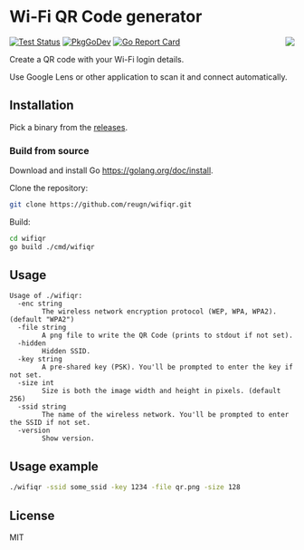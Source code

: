 # Wi-Fi QR Code generator
<img src="docs/images/qr.png" align='right'/>

[![Test Status](https://github.com/reugn/wifiqr/workflows/Test/badge.svg)](https://github.com/reugn/wifiqr/actions?query=workflow%3ATest)
[![PkgGoDev](https://pkg.go.dev/badge/github.com/reugn/wifiqr?tab=doc)](https://pkg.go.dev/github.com/reugn/wifiqr?tab=doc)
[![Go Report Card](https://goreportcard.com/badge/github.com/reugn/wifiqr)](https://goreportcard.com/report/github.com/reugn/wifiqr)

Create a QR code with your Wi-Fi login details.

Use Google Lens or other application to scan it and connect automatically.

## Installation
Pick a binary from the [releases](https://github.com/reugn/wifiqr/releases).

### Build from source 
Download and install Go https://golang.org/doc/install.

Clone the repository:  
```sh
git clone https://github.com/reugn/wifiqr.git
```

Build:  
```sh
cd wifiqr
go build ./cmd/wifiqr
```

## Usage
```text
Usage of ./wifiqr:
  -enc string
        The wireless network encryption protocol (WEP, WPA, WPA2). (default "WPA2")
  -file string
        A png file to write the QR Code (prints to stdout if not set).
  -hidden
        Hidden SSID.
  -key string
        A pre-shared key (PSK). You'll be prompted to enter the key if not set.
  -size int
        Size is both the image width and height in pixels. (default 256)
  -ssid string
        The name of the wireless network. You'll be prompted to enter the SSID if not set.
  -version
        Show version.
```

## Usage example
```sh
./wifiqr -ssid some_ssid -key 1234 -file qr.png -size 128
```

## License
MIT